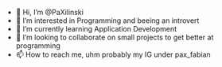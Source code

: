 - 👋 Hi, I’m @PaXilinski
- 👀 I’m interested in Programming and beeing an introvert
- 🌱 I’m currently learning Application Development
- 💞️ I’m looking to collaborate on small projects to get better at programming
- 📫 How to reach me, uhm probably my IG under pax_fabian

<!---
PaXilinski/PaXilinski is a ✨ special ✨ repository because its `README.md` (this file) appears on your GitHub profile.
You can click the Preview link to take a look at your changes.
--->
